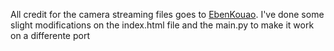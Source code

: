 All credit for the camera streaming files goes to [EbenKouao](https://github.com/EbenKouao). 
I've done some slight modifications on the index.html file and the main.py to make it work on a differente port
